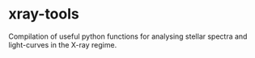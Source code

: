 # xray-tools

Compilation of useful python functions for analysing stellar spectra and light-curves in the X-ray regime.

